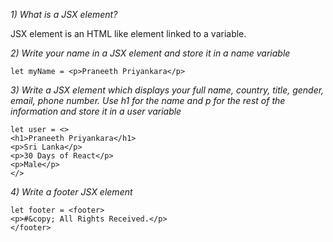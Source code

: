 *1) What is a JSX element?*

JSX element is an HTML like element linked to a variable.

*2) Write your name in a JSX element and store it in a name variable*

```JSX
let myName = <p>Praneeth Priyankara</p>
```

*3) Write a JSX element which displays your full name, country, title, gender, email, phone number. Use h1 for the name and p for the rest of the information and store it in a user variable*

```JSX
let user = <>
<h1>Praneeth Priyankara</h1>
<p>Sri Lanka</p>
<p>30 Days of React</p>
<p>Male</p>
</>
```

*4) Write a footer JSX element*

```JSX
let footer = <footer>
<p>#&copy; All Rights Received.</p>
</footer>
```
